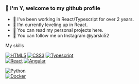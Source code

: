 ### 👋 I'm Y, welcome to my github profile 

- 🔭 I've been working in React/Typescript for over 2 years. 
- 🌱 I’m currently leveling up in React.
- 👯 You can read my personal projects here.
- 💬 You can follow me on Instagram @yarski52

My skills <br>

[![HTML5][HTML5.com]][HTML5-url]
[![CSS3][CSS3.com]][CSS3-url]
[![Typescript][Typescriptlang.org]][Typescript-url]
<br>
[![React][React.js]][React-url]
[![Angular][Angular.io]][Angular-url]
<!--[![Next][Next.js]][Next-url]-->

[![Python][Python.org]][Python-url]
<br>
[![Docker][Docker.com]][Docker-url]

<!-- Front-end-->
[HTML5.com]: https://img.shields.io/badge/html5-%23E34F26.svg?style=for-the-badge&logo=html5&logoColor=white
[HTML5-url]: https://en.wikipedia.org/wiki/HTML5
[CSS3.com]: https://img.shields.io/badge/css3-%231572B6.svg?style=for-the-badge&logo=css3&logoColor=white
[CSS3-url]: https://en.wikipedia.org/wiki/CSS
[Typescriptlang.org]: https://img.shields.io/badge/typescript-3399FF?style=for-the-badge&logo=typescript&logoColor=white
[Typescript-url]: https://www.typescriptlang.org/
[React.js]: https://img.shields.io/badge/React-20232A?style=for-the-badge&logo=react&logoColor=61DAFB
[React-url]: https://reactjs.org/
[Angular.io]: https://img.shields.io/badge/Angular-DD0031?style=for-the-badge&logo=angular&logoColor=white
[Angular-url]: https://angular.io/
[Next.js]: https://img.shields.io/badge/next.js-000000?style=for-the-badge&logo=nextdotjs&logoColor=white
[Next-url]: https://nextjs.org/

<!-- Back-end-->
[Python.org]: https://img.shields.io/badge/python-3670A0?style=for-the-badge&logo=python&logoColor=ffdd54
[Python-url]: https://www.python.org/

[Docker.com]: https://img.shields.io/badge/docker-%230db7ed.svg?style=for-the-badge&logo=docker&logoColor=white
[Docker-url]: https://www.docker.com/
